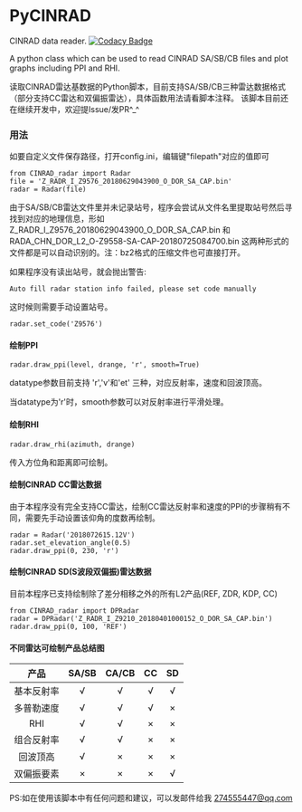 # PyCINRAD
CINRAD data reader.
[![Codacy Badge](https://api.codacy.com/project/badge/Grade/07b8b5e7259f4cb0948f7cedc862b0e7)](https://www.codacy.com/app/CyanideCN/PyCINRAD?utm_source=github.com&amp;utm_medium=referral&amp;utm_content=CyanideCN/PyCINRAD&amp;utm_campaign=Badge_Grade)

A python class which can be used to read CINRAD SA/SB/CB files and plot graphs including PPI and RHI.

读取CINRAD雷达基数据的Python脚本，目前支持SA/SB/CB三种雷达数据格式（部分支持CC雷达和双偏振雷达），具体函数用法请看脚本注释。
该脚本目前还在继续开发中，欢迎提Issue/发PR^_^


### 用法
如要自定义文件保存路径，打开config.ini，编辑键"filepath"对应的值即可

```
from CINRAD_radar import Radar
file = 'Z_RADR_I_Z9576_20180629043900_O_DOR_SA_CAP.bin'
radar = Radar(file)
```
由于SA/SB/CB雷达文件里并未记录站号，程序会尝试从文件名里提取站号然后寻找到对应的地理信息，形如 Z_RADR_I_Z9576_20180629043900_O_DOR_SA_CAP.bin 和 RADA_CHN_DOR_L2_O-Z9558-SA-CAP-20180725084700.bin 这两种形式的文件都是可以自动识别的。注：bz2格式的压缩文件也可直接打开。

如果程序没有读出站号，就会抛出警告:
```
Auto fill radar station info failed, please set code manually
```

这时候则需要手动设置站号。
```
radar.set_code('Z9576')
```

#### 绘制PPI
```
radar.draw_ppi(level, drange, 'r', smooth=True)
```
datatype参数目前支持 'r','v'和'et' 三种，对应反射率，速度和回波顶高。

当datatype为'r'时，smooth参数可以对反射率进行平滑处理。


#### 绘制RHI
```
radar.draw_rhi(azimuth, drange)
```
传入方位角和距离即可绘制。

#### 绘制CINRAD CC雷达数据

由于本程序没有完全支持CC雷达，绘制CC雷达反射率和速度的PPI的步骤稍有不同，需要先手动设置该仰角的度数再绘制。

```
radar = Radar('2018072615.12V')
radar.set_elevation_angle(0.5)
radar.draw_ppi(0, 230, 'r')
```

#### 绘制CINRAD SD(S波段双偏振)雷达数据

目前本程序已支持绘制除了差分相移之外的所有L2产品(REF, ZDR, KDP, CC)

```
from CINRAD_radar import DPRadar
radar = DPRadar('Z_RADR_I_Z9210_20180401000152_O_DOR_SA_CAP.bin')
radar.draw_ppi(0, 100, 'REF')
```

#### 不同雷达可绘制产品总结图

|产品|SA/SB|CA/CB|CC|SD|
|:-:|:-:|:-:|:-:|:-:|
|基本反射率|√|√|√|√|
|多普勒速度|√|√|√|×|
|RHI|√|√|×|×|
|组合反射率|√|√|×|×|
|回波顶高|√|×|×|×|
|双偏振要素|×|×|×|√|

PS:如在使用该脚本中有任何问题和建议，可以发邮件给我 274555447@qq.com
